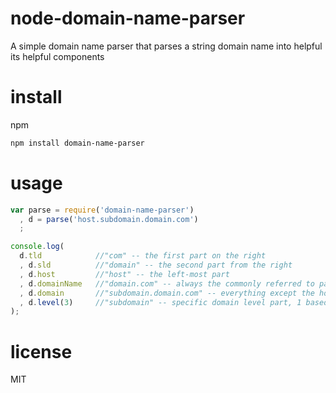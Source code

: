 node-domain-name-parser
=======================

A simple domain name parser that parses a string domain name into helpful its helpful components

install
=======

npm

```bash
npm install domain-name-parser
```

usage
=====

```javascript
var parse = require('domain-name-parser')
  , d = parse('host.subdomain.domain.com')
  ;

console.log(
  d.tld            //"com" -- the first part on the right
  , d.sld          //"domain" -- the second part from the right
  , d.host         //"host" -- the left-most part
  , d.domainName   //"domain.com" -- always the commonly referred to part (sld + tld)
  , d.domain       //"subdomain.domain.com" -- everything except the host
  , d.level(3)     //"subdomain" -- specific domain level part, 1 based (tld is level 1)
);
```

license
=======

MIT
